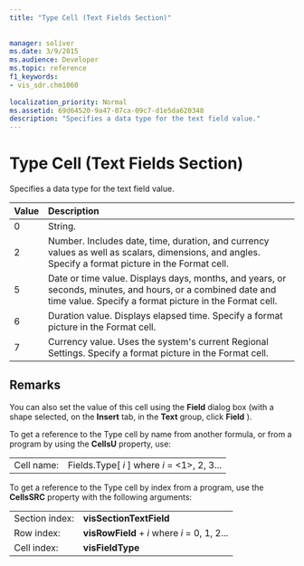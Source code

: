 ```yaml
---
title: "Type Cell (Text Fields Section)"
 
 
manager: soliver
ms.date: 3/9/2015
ms.audience: Developer
ms.topic: reference
f1_keywords:
- vis_sdr.chm1060
 
localization_priority: Normal
ms.assetid: 69d64520-9a47-07ca-09c7-d1e5da620348
description: "Specifies a data type for the text field value."
---
```


# Type Cell (Text Fields Section)

Specifies a data type for the text field value.
  
|**Value**|**Description**|
|:-----|:-----|
|0  <br/> |String.  <br/> |
|2  <br/> |Number. Includes date, time, duration, and currency values as well as scalars, dimensions, and angles. Specify a format picture in the Format cell.  <br/> |
|5  <br/> |Date or time value. Displays days, months, and years, or seconds, minutes, and hours, or a combined date and time value. Specify a format picture in the Format cell.  <br/> |
|6  <br/> |Duration value. Displays elapsed time. Specify a format picture in the Format cell.  <br/> |
|7  <br/> |Currency value. Uses the system's current Regional Settings. Specify a format picture in the Format cell.  <br/> |
   
## Remarks

You can also set the value of this cell using the **Field** dialog box (with a shape selected, on the **Insert** tab, in the **Text** group, click **Field** ). 
  
To get a reference to the Type cell by name from another formula, or from a program by using the **CellsU** property, use: 
  
|||
|:-----|:-----|
|Cell name:  <br/> |Fields.Type[ *i*  ] where  *i*  = <1>, 2, 3...  <br/> |
   
To get a reference to the Type cell by index from a program, use the **CellsSRC** property with the following arguments: 
  
|||
|:-----|:-----|
|Section index:  <br/> |**visSectionTextField** <br/> |
|Row index:  <br/> |**visRowField** +  *i*  where  *i*  = 0, 1, 2...  <br/> |
|Cell index:  <br/> |**visFieldType** <br/> |
   

